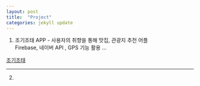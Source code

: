 ```yaml
---
layout: post
title:  "Project"
categories: jekyll update
---
```

1) 조기조태 APP - 사용자의 취향을 통해 맛집, 관광지 추천 어플  
Firebase, 네이버 API , GPS 기능 활용 ...  


[조기조태][jogi]  

  
--------------------------------------------------------------------------------------------------------------------------------------  

2) 


[jogi]: https://github.com/Jaeyong1114/jogijotae


